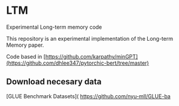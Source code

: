 # LTM
Experimental Long-term memory code

This repository is an experimental implementation of the Long-term Memory paper.


Code based in [https://github.com/karpathy/minGPT](https://github.com/dhlee347/pytorchic-bert/tree/master)

Download necesary data
-------------------------------------

[GLUE Benchmark Datasets]( https://github.com/nyu-mll/GLUE-ba
